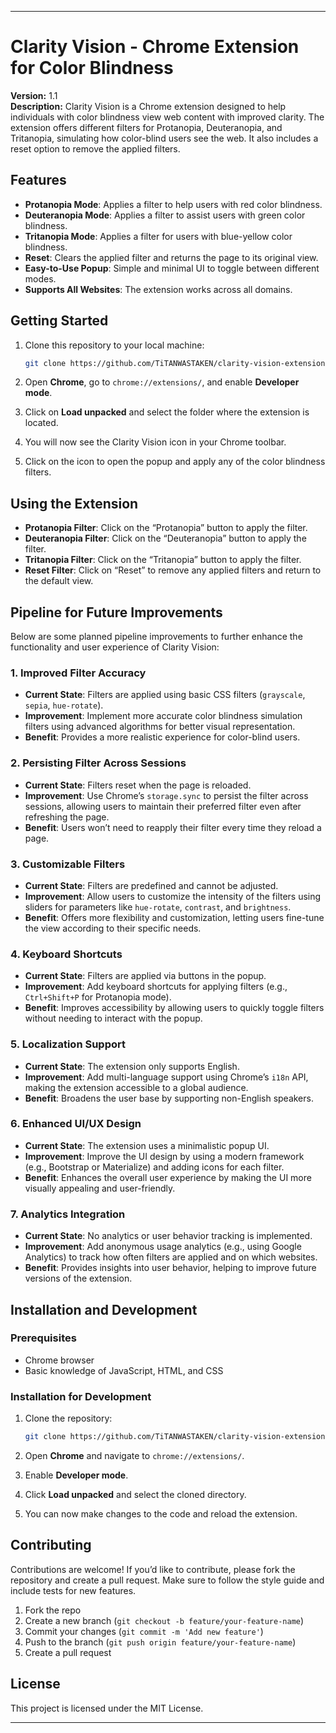 
---

# Clarity Vision - Chrome Extension for Color Blindness

**Version:** 1.1  
**Description:** Clarity Vision is a Chrome extension designed to help individuals with color blindness view web content with improved clarity. The extension offers different filters for Protanopia, Deuteranopia, and Tritanopia, simulating how color-blind users see the web. It also includes a reset option to remove the applied filters.

## Features

- **Protanopia Mode**: Applies a filter to help users with red color blindness.
- **Deuteranopia Mode**: Applies a filter to assist users with green color blindness.
- **Tritanopia Mode**: Applies a filter for users with blue-yellow color blindness.
- **Reset**: Clears the applied filter and returns the page to its original view.
- **Easy-to-Use Popup**: Simple and minimal UI to toggle between different modes.
- **Supports All Websites**: The extension works across all domains.

## Getting Started

1. Clone this repository to your local machine:

   ```bash
   git clone https://github.com/TiTANWASTAKEN/clarity-vision-extension.git
   ```

2. Open **Chrome**, go to `chrome://extensions/`, and enable **Developer mode**.

3. Click on **Load unpacked** and select the folder where the extension is located.

4. You will now see the Clarity Vision icon in your Chrome toolbar.

5. Click on the icon to open the popup and apply any of the color blindness filters.

## Using the Extension

- **Protanopia Filter**: Click on the “Protanopia” button to apply the filter.  
- **Deuteranopia Filter**: Click on the “Deuteranopia” button to apply the filter.  
- **Tritanopia Filter**: Click on the “Tritanopia” button to apply the filter.  
- **Reset Filter**: Click on “Reset” to remove any applied filters and return to the default view.

## Pipeline for Future Improvements

Below are some planned pipeline improvements to further enhance the functionality and user experience of Clarity Vision:

### 1. Improved Filter Accuracy

- **Current State**: Filters are applied using basic CSS filters (`grayscale`, `sepia`, `hue-rotate`).
- **Improvement**: Implement more accurate color blindness simulation filters using advanced algorithms for better visual representation.
- **Benefit**: Provides a more realistic experience for color-blind users.

### 2. Persisting Filter Across Sessions

- **Current State**: Filters reset when the page is reloaded.
- **Improvement**: Use Chrome’s `storage.sync` to persist the filter across sessions, allowing users to maintain their preferred filter even after refreshing the page.
- **Benefit**: Users won’t need to reapply their filter every time they reload a page.

### 3. Customizable Filters

- **Current State**: Filters are predefined and cannot be adjusted.
- **Improvement**: Allow users to customize the intensity of the filters using sliders for parameters like `hue-rotate`, `contrast`, and `brightness`.
- **Benefit**: Offers more flexibility and customization, letting users fine-tune the view according to their specific needs.

### 4. Keyboard Shortcuts

- **Current State**: Filters are applied via buttons in the popup.
- **Improvement**: Add keyboard shortcuts for applying filters (e.g., `Ctrl+Shift+P` for Protanopia mode).
- **Benefit**: Improves accessibility by allowing users to quickly toggle filters without needing to interact with the popup.

### 5. Localization Support

- **Current State**: The extension only supports English.
- **Improvement**: Add multi-language support using Chrome’s `i18n` API, making the extension accessible to a global audience.
- **Benefit**: Broadens the user base by supporting non-English speakers.

### 6. Enhanced UI/UX Design

- **Current State**: The extension uses a minimalistic popup UI.
- **Improvement**: Improve the UI design by using a modern framework (e.g., Bootstrap or Materialize) and adding icons for each filter.
- **Benefit**: Enhances the overall user experience by making the UI more visually appealing and user-friendly.

### 7. Analytics Integration

- **Current State**: No analytics or user behavior tracking is implemented.
- **Improvement**: Add anonymous usage analytics (e.g., using Google Analytics) to track how often filters are applied and on which websites.
- **Benefit**: Provides insights into user behavior, helping to improve future versions of the extension.

## Installation and Development

### Prerequisites

- Chrome browser
- Basic knowledge of JavaScript, HTML, and CSS

### Installation for Development

1. Clone the repository:

   ```bash
   git clone https://github.com/TiTANWASTAKEN/clarity-vision-extension.git
   ```

2. Open **Chrome** and navigate to `chrome://extensions/`.

3. Enable **Developer mode**.

4. Click **Load unpacked** and select the cloned directory.

5. You can now make changes to the code and reload the extension.

## Contributing

Contributions are welcome! If you’d like to contribute, please fork the repository and create a pull request. Make sure to follow the style guide and include tests for new features.

1. Fork the repo
2. Create a new branch (`git checkout -b feature/your-feature-name`)
3. Commit your changes (`git commit -m 'Add new feature'`)
4. Push to the branch (`git push origin feature/your-feature-name`)
5. Create a pull request

## License

This project is licensed under the MIT License.

---

